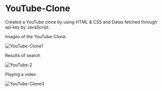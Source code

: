 # YouTube-Clone

Created a YouTube clone by using HTML & CSS and Datas fetched through api key by JavaScript.

Images of the YouTube-Clone.

![YouTube-Clone1](https://user-images.githubusercontent.com/107243584/209063684-a34b3132-aa22-4430-841d-c37bfc37bde5.png)

Results of search

![YouTube-2](https://user-images.githubusercontent.com/107243584/209065664-2edcfe5f-a404-4c7e-b733-078cb512f0da.png)

Playing a video

![YouTube-Clone3](https://user-images.githubusercontent.com/107243584/209065710-08b5c876-9a9f-45ed-a2f6-1bed40b2cf44.png)
